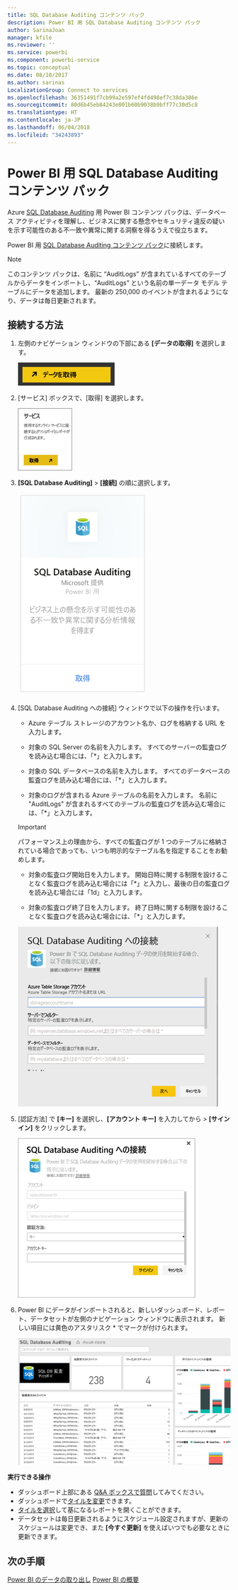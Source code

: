 ```yaml
---
title: SQL Database Auditing コンテンツ パック
description: Power BI 用 SQL Database Auditing コンテンツ パック
author: SarinaJoan
manager: kfile
ms.reviewer: ''
ms.service: powerbi
ms.component: powerbi-service
ms.topic: conceptual
ms.date: 08/10/2017
ms.author: sarinas
LocalizationGroup: Connect to services
ms.openlocfilehash: 36351491f7cb99a2e597ef4fd498ef7c38da386e
ms.sourcegitcommit: 80d6b45eb84243e801b60b9038b9bff77c30d5c8
ms.translationtype: HT
ms.contentlocale: ja-JP
ms.lasthandoff: 06/04/2018
ms.locfileid: "34243893"
---
```

# <a name="sql-database-auditing-content-pack-for-power-bi"></a>Power BI 用 SQL Database Auditing コンテンツ パック
Azure [SQL Database Auditing](http://azure.microsoft.com/documentation/articles/sql-database-auditing-get-started/) 用 Power BI コンテンツ パックは、データベース アクティビティを理解し、ビジネスに関する懸念やセキュリティ違反の疑いを示す可能性のある不一致や異常に関する洞察を得るうえで役立ちます。 

Power BI 用 [SQL Database Auditing コンテンツ パック](https://app.powerbi.com/getdata/services/sql-db-auditing)に接続します。

>[!NOTE]
>このコンテンツ パックは、名前に “AuditLogs” が含まれているすべてのテーブルからデータをインポートし、“AuditLogs” という名前の単一データ モデル テーブルにデータを追加します。 最新の 250,000 のイベントが含まれるようになり、データは毎日更新されます。

## <a name="how-to-connect"></a>接続する方法
1. 左側のナビゲーション ウィンドウの下部にある **[データの取得]** を選択します。
   
   ![](media/service-connect-to-azure-sql-database-auditing/pbi_getdata.png) 
2. [サービス] ボックスで、[取得] を選択します。
   
   ![](media/service-connect-to-azure-sql-database-auditing/pbi_getservices.png) 
3. **[SQL Database Auditing]** \> **[接続]** の順に選択します。
   
   ![](media/service-connect-to-azure-sql-database-auditing/sqldbaudit.png)
4. [SQL Database Auditing への接続] ウィンドウで以下の操作を行います。
   
   - Azure テーブル ストレージのアカウント名か、ログを格納する URL を入力します。
   
   - 対象の SQL Server の名前を入力します。 すべてのサーバーの監査ログを読み込む場合には、「\*」と入力します。
   
   - 対象の SQL データベースの名前を入力します。 すべてのデータベースの監査ログを読み込む場合には、「\*」と入力します。
   
   - 対象のログが含まれる Azure テーブルの名前を入力します。 名前に "AuditLogs" が含まれるすべてのテーブルの監査ログを読み込む場合には、「\*」と入力します。
   
   >[!IMPORTANT]
   >パフォーマンス上の理由から、すべての監査ログが 1 つのテーブルに格納されている場合であっても、いつも明示的なテーブル名を指定することをお勧めします。
   
   - 対象の監査ログ開始日を入力します。 開始日時に関する制限を設けることなく監査ログを読み込む場合には「\*」と入力し、最後の日の監査ログを読み込む場合には「1d」と入力します。
   
   - 対象の監査ログ終了日を入力します。 終了日時に関する制限を設けることなく監査ログを読み込む場合には、「\*」と入力します。
   
   ![](media/service-connect-to-azure-sql-database-auditing/dbauditing_param.png)
5. [認証方法] で **[キー]** を選択し、**[アカウント キー]** を入力してから \> **[サインイン]** をクリックします。
   
   ![](media/service-connect-to-azure-sql-database-auditing/pbi_sqlauditing3.png)
6. Power BI にデータがインポートされると、新しいダッシュボード、レポート、データセットが左側のナビゲーション ウィンドウに表示されます。 新しい項目には黄色のアスタリスク \* でマークが付けられます。
   
   ![](media/service-connect-to-azure-sql-database-auditing/pbi_sqldbauditingnewdash.png)

**実行できる操作**

* ダッシュボード上部にある [Q&A ボックスで質問](power-bi-q-and-a.md)してみてください。
* ダッシュボードで[タイルを変更](service-dashboard-edit-tile.md)できます。
* [タイルを選択](service-dashboard-tiles.md)して基になるレポートを開くことができます。
* データセットは毎日更新されるようにスケジュール設定されますが、更新のスケジュールは変更でき、また **[今すぐ更新]** を使えばいつでも必要なときに更新できます。

## <a name="next-steps"></a>次の手順
[Power BI のデータの取り出し](service-get-data.md)
[Power BI の概要](service-get-started.md)
